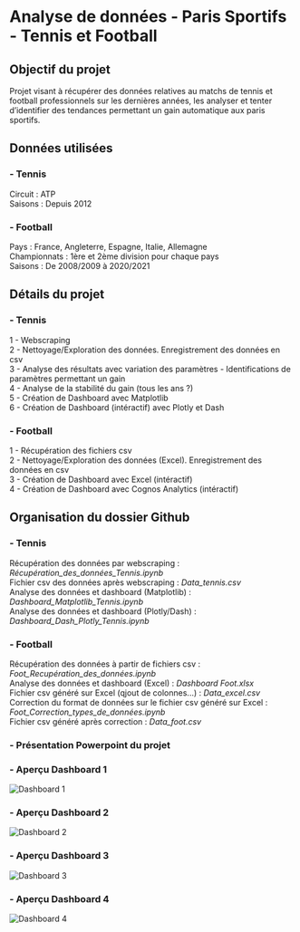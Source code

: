 # Analyse de données - Paris Sportifs - Tennis et Football

## Objectif du projet
Projet visant à récupérer des données relatives au matchs de tennis et football professionnels sur les dernières années, les analyser et tenter d’identifier des tendances permettant un gain automatique aux paris sportifs.


## Données utilisées

### - Tennis
Circuit : ATP  
Saisons : Depuis 2012 

### - Football
Pays : France, Angleterre, Espagne, Italie, Allemagne  
Championnats : 1ère et 2ème division pour chaque pays  
Saisons : De 2008/2009 à 2020/2021  


## Détails du projet
### - Tennis
1 - Webscraping  
2 - Nettoyage/Exploration des données. Enregistrement des données en csv  
3 - Analyse des résultats avec variation des paramètres - Identifications de paramètres permettant un gain  
4 - Analyse de la stabilité du gain (tous les ans ?)  
5 - Création de Dashboard avec Matplotlib  
6 - Création de Dashboard (intéractif) avec Plotly et Dash   

### - Football
  1 - Récupération des fichiers csv  
  2 - Nettoyage/Exploration des données (Excel). Enregistrement des données en csv  
  3 - Création de Dashboard avec Excel (intéractif)  
  4 - Création de Dashboard avec Cognos Analytics (intéractif)  





## Organisation du dossier Github
### - Tennis
Récupération des données par webscraping : *Récupération_des_données_Tennis.ipynb*  
Fichier csv des données après webscraping : *Data_tennis.csv*  
Analyse des données et dashboard (Matplotlib) : *Dashboard_Matplotlib_Tennis.ipynb*  
Analyse des données et dashboard (Plotly/Dash) : *Dashboard_Dash_Plotly_Tennis.ipynb* 

### - Football
Récupération des données à partir de fichiers csv : *Foot_Recupération_des_données.ipynb*  
Analyse des données et dashboard (Excel) : *Dashboard Foot.xlsx*  
Fichier csv généré sur Excel (qjout de colonnes...) : *Data_excel.csv*  
Correction du format de données sur le fichier csv généré sur Excel : *Foot_Correction_types_de_données.ipynb*  
Fichier csv généré après correction : *Data_foot.csv*  
  
 
  
### - Présentation Powerpoint du projet
### - Aperçu Dashboard 1
![Dashboard 1](https://raw.githubusercontent.com/Victor-LE-GALL/Projet-Data-Analyst/main/Dashboard_1_Matplotib.png)
### - Aperçu Dashboard 2
![Dashboard 2](https://raw.githubusercontent.com/Victor-LE-GALL/Projet-Data-Analyst/main/Dashboard_2_Dash.png)
### - Aperçu Dashboard 3
![Dashboard 3](https://raw.githubusercontent.com/Victor-LE-GALL/Projet-Data-Analyst/main/Dashboard_3_Excel.png)
### - Aperçu Dashboard 4
![Dashboard 4](https://raw.githubusercontent.com/Victor-LE-GALL/Projet-Data-Analyst/main/Dashboard_4_Cognos_Analytics.png)

